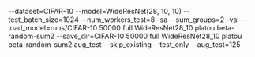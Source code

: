 --dataset=CIFAR-10 --model=WideResNet(28, 10, 10) --test_batch_size=1024 --num_workers_test=8 -sa --sum_groups=2 -val --load_model=runs/CIFAR-10 50000 full WideResNet28_10 platou beta-random-sum2 --save_dir=CIFAR-10 50000 full WideResNet28_10 platou beta-random-sum2 aug_test --skip_existing --test_only --aug_test=125